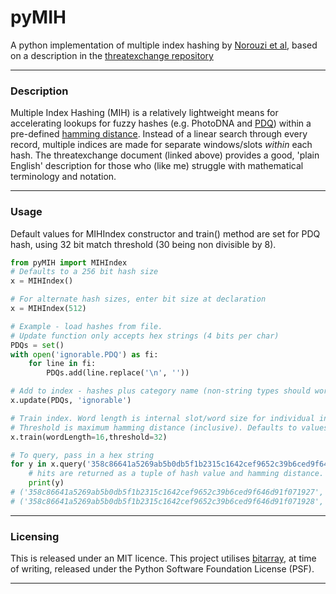 # pyMIH
A python implementation of multiple index hashing by [Norouzi et al](https://www.cs.toronto.edu/~norouzi/research/papers/multi_index_hashing.pdf), based on a description in the [threatexchange repository](https://github.com/facebook/ThreatExchange/blob/master/hashing/hashing.pdf)

***

### Description
Multiple Index Hashing (MIH) is a relatively lightweight means for accelerating lookups for fuzzy hashes (e.g. PhotoDNA and [PDQ](https://github.com/facebook/ThreatExchange/tree/master/hashing/pdq)) within a pre-defined [hamming distance](https://math.ryerson.ca/~danziger/professor/MTH108/Handouts/codes.pdf).
Instead of a linear search through every record, multiple indices are made for separate windows/slots *within* each hash.
The threatexchange document (linked above) provides a good, 'plain English' description for those who (like me) struggle with mathematical terminology and notation.

***

### Usage
Default values for MIHIndex constructor and train() method are set for PDQ hash, using 32 bit match threshold (30 being non divisible by 8).
```python
from pyMIH import MIHIndex
# Defaults to a 256 bit hash size
x = MIHIndex()

# For alternate hash sizes, enter bit size at declaration
x = MIHIndex(512)

# Example - load hashes from file.
# Update function only accepts hex strings (4 bits per char)
PDQs = set()
with open('ignorable.PDQ') as fi:
    for line in fi:
        PDQs.add(line.replace('\n', ''))

# Add to index - hashes plus category name (non-string types should work, but aren't recommended)
x.update(PDQs, 'ignorable')

# Train index. Word length is internal slot/word size for individual indices (see afore mentioned documentation for more info)
# Threshold is maximum hamming distance (inclusive). Defaults to values shown here.
x.train(wordLength=16,threshold=32)

# To query, pass in a hex string
for y in x.query('358c86641a5269ab5b0db5f1b2315c1642cef9652c39b6ced9f646d91f071927'):
    # hits are returned as a tuple of hash value and hamming distance. 
    print(y)
# ('358c86641a5269ab5b0db5f1b2315c1642cef9652c39b6ced9f646d91f071927', ['ignorable'], 0)
# ('358c86641a5269ab5b0db5f1b2315c1642cef9652c39b6ced9f646d91f071928', ['ignorable'], 4)

``` 

***
 ### Licensing
This is released under an MIT licence. This project utilises [bitarray](https://pypi.org/project/bitarray/), at time of writing, released under the Python Software Foundation License (PSF).  
***
